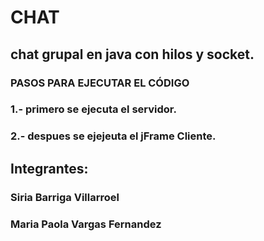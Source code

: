# CHAT
## chat grupal en java con hilos y socket.

### PASOS PARA EJECUTAR EL CÓDIGO

### 1.- primero se ejecuta el servidor.
### 2.- despues se ejejeuta el jFrame Cliente.


## Integrantes:
### Siria Barriga Villarroel 
### Maria Paola Vargas Fernandez 
